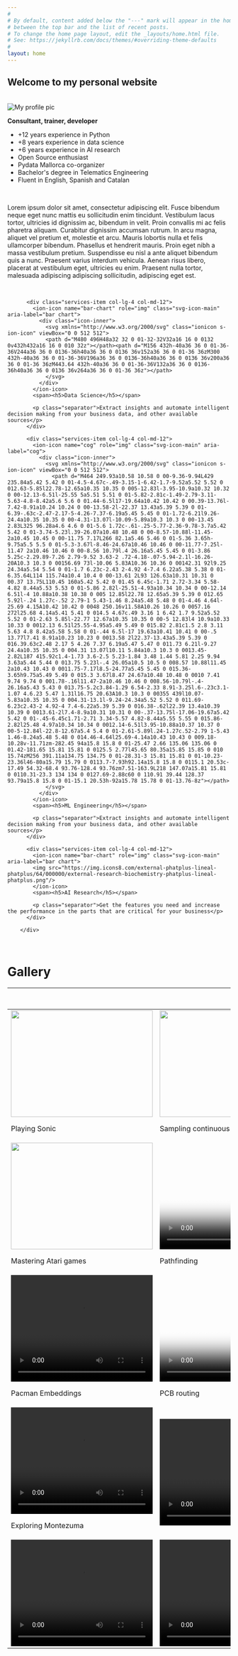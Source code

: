 ```yaml
---
#
# By default, content added below the "---" mark will appear in the home page
# between the top bar and the list of recent posts.
# To change the home page layout, edit the _layouts/home.html file.
# See: https://jekyllrb.com/docs/themes/#overriding-theme-defaults
#
layout: home
---
```


<h2>Welcome to my personal website</h2>
<br>
<div class="container">
  <div class="row">
    <div class="services-item col-lg-4">
    <img src="{{ '/assets/guillem_profile_pic.jpg' | relative_url }}" alt="My profile pic">
    </div>
    <div class="services-item col-lg-8">
     <p><strong>Consultant, trainer, developer</strong></p> 
 <ul>
  <li>+12 years experience in Python</li>
  <li>+8 years experience in data science</li>
  <li>+6 years experience in AI research</li>
  <li>Open Source enthusiast</li>
  <li>Pydata Mallorca co-organizer</li>
  <li>Bachelor's degree in Telematics Engineering</li>
  <li>Fluent in English, Spanish and Catalan</li>
</ul>
    </div>
  </div>
</div>
<br>

Lorem ipsum dolor sit amet, consectetur adipiscing elit. Fusce bibendum neque eget nunc mattis eu 
sollicitudin enim tincidunt. Vestibulum lacus tortor, ultricies id dignissim ac, bibendum in velit. 
Proin convallis mi ac felis pharetra aliquam. Curabitur dignissim accumsan rutrum. In arcu magna, 
aliquet vel pretium et, molestie et arcu. Mauris lobortis nulla et felis ullamcorper bibendum. 
Phasellus et hendrerit mauris. Proin eget nibh a massa vestibulum pretium. Suspendisse eu nisl a 
ante aliquet bibendum quis a nunc. Praesent varius interdum vehicula. Aenean risus libero, placerat 
at vestibulum eget, ultricies eu enim. Praesent nulla tortor, malesuada adipiscing adipiscing 
sollicitudin, adipiscing eget est.

<br>


<div class="container">
        <div class="row">

          <div class="services-item col-lg-4 col-md-12">
            <ion-icon name="bar-chart" role="img" class="svg-icon-main" aria-label="bar chart">
              <div class="icon-inner">
                <svg xmlns="http://www.w3.org/2000/svg" class="ionicon s-ion-icon" viewBox="0 0 512 512">
                <path d="M480 496H48a32 32 0 01-32-32V32a16 16 0 0132 0v432h432a16 16 0 010 32z"></path><path d="M156 432h-40a36 36 0 01-36-36V244a36 36 0 0136-36h40a36 36 0 0136 36v152a36 36 0 01-36 36zM300 432h-40a36 36 0 01-36-36V196a36 36 0 0136-36h40a36 36 0 0136 36v200a36 36 0 01-36 36zM443.64 432h-40a36 36 0 01-36-36V132a36 36 0 0136-36h40a36 36 0 0136 36v264a36 36 0 01-36 36z"></path>
                </svg>
              </div>
            </ion-icon>
            <span><h5>Data Science</h5></span>
            
            <p class="separator">Extract insights and automate intelligent decision making from your business data, and other available sources</p>
          </div>

          <div class="services-item col-lg-4 col-md-12">
            <ion-icon name="cog" role="img" class="svg-icon-main" aria-label="cog">
              <div class="icon-inner">
                <svg xmlns="http://www.w3.org/2000/svg" class="ionicon s-ion-icon" viewBox="0 0 512 512">
                  <path d="M464 249.93a10.58 10.58 0 00-9.36-9.94L429 235.84a5.42 5.42 0 01-4.5-4.67c-.49-3.15-1-6.42-1.7-9.52a5.52 5.52 0 012.63-5.85l22.78-12.65a10.35 10.35 0 005-12.83l-3.95-10.9a10.32 10.32 0 00-12.13-6.51l-25.55 5a5.51 5.51 0 01-5.82-2.81c-1.49-2.79-3.11-5.63-4.8-8.42a5.6 5.6 0 01.44-6.5l17-19.64a10.42 10.42 0 00.39-13.76l-7.42-8.91a10.24 10.24 0 00-13.58-2l-22.37 13.43a5.39 5.39 0 01-6.39-.63c-2.47-2.17-5-4.26-7.37-6.19a5.45 5.45 0 01-1.72-6.21l9.26-24.4a10.35 10.35 0 00-4.31-13.07l-10.09-5.89a10.3 10.3 0 00-13.45 2.83L325 96.28a4.6 4.6 0 01-5.6 1.72c-.61-.25-5.77-2.36-9.78-3.7a5.42 5.42 0 01-3.74-5.23l.39-26.07a10.48 10.48 0 00-8.57-10.88l-11.45-2a10.45 10.45 0 00-11.75 7.17L266 82.1a5.46 5.46 0 01-5.36 3.65h-9.75a5.5 5.5 0 01-5.3-3.67l-8.46-24.67a10.46 10.46 0 00-11.77-7.25l-11.47 2a10.46 10.46 0 00-8.56 10.79l.4 26.16a5.45 5.45 0 01-3.86 5.25c-2.29.89-7.26 2.79-9.52 3.63-2 .72-4.18-.07-5.94-2.1l-16.26-20A10.3 10.3 0 00156.69 73l-10.06 5.83A10.36 10.36 0 00142.31 92l9.25 24.34a5.54 5.54 0 01-1.7 6.23c-2.43 2-4.92 4-7.4 6.22a5.38 5.38 0 01-6.35.64L114 115.74a10.4 10.4 0 00-13.61 2L93 126.63a10.31 10.31 0 00.37 13.75L110.45 160a5.42 5.42 0 01.45 6.45c-1.71 2.72-3.34 5.58-4.82 8.44a5.53 5.53 0 01-5.86 2.82l-25.51-4.93a10.34 10.34 0 00-12.14 6.51l-4 10.88a10.38 10.38 0 005 12.85l22.78 12.65a5.39 5.39 0 012.65 5.92l-.24 1.27c-.52 2.79-1 5.43-1.46 8.24a5.48 5.48 0 01-4.46 4.64l-25.69 4.15A10.42 10.42 0 0048 250.16v11.58A10.26 10.26 0 0057.16 272l25.68 4.14a5.41 5.41 0 014.5 4.67c.49 3.16 1 6.42 1.7 9.52a5.52 5.52 0 01-2.63 5.85l-22.77 12.67a10.35 10.35 0 00-5 12.83l4 10.9a10.33 10.33 0 0012.13 6.51l25.55-4.95a5.49 5.49 0 015.82 2.81c1.5 2.8 3.11 5.63 4.8 8.42a5.58 5.58 0 01-.44 6.5l-17 19.63a10.41 10.41 0 00-.5 13.77l7.41 8.91a10.23 10.23 0 0013.58 2l22.37-13.43a5.39 5.39 0 016.39.63c2.48 2.17 5 4.26 7.37 6.19a5.47 5.47 0 011.73 6.21l-9.27 24.4a10.35 10.35 0 004.31 13.07l10.11 5.84a10.3 10.3 0 0013.45-2.82L187 415.92c1.4-1.73 3.6-2.5 5.23-1.84 3.48 1.44 5.81 2.25 9.94 3.63a5.44 5.44 0 013.75 5.23l-.4 26.05a10.5 10.5 0 008.57 10.88l11.45 2a10.43 10.43 0 0011.75-7.17l8.5-24.77a5.45 5.45 0 015.36-3.65h9.75a5.49 5.49 0 015.3 3.67l8.47 24.67a10.48 10.48 0 0010 7.41 9.74 9.74 0 001.78-.16l11.47-2a10.46 10.46 0 008.56-10.79l-.4-26.16a5.43 5.43 0 013.75-5.2c3.84-1.29 6.54-2.33 8.91-3.25l.6-.23c3.1-1.07 4.6.23 5.47 1.31l16.75 20.63A10.3 10.3 0 00355 439l10.07-5.83a10.35 10.35 0 004.31-13.1l-9.24-24.34a5.52 5.52 0 011.69-6.23c2.43-2 4.92-4 7.4-6.22a5.39 5.39 0 016.38-.62l22.39 13.4a10.39 10.39 0 0013.61-2l7.4-8.9a10.31 10.31 0 00-.37-13.75l-17.06-19.67a5.42 5.42 0 01-.45-6.45c1.71-2.71 3.34-5.57 4.82-8.44a5.55 5.55 0 015.86-2.82l25.48 4.97a10.34 10.34 0 0012.14-6.51l3.95-10.88a10.37 10.37 0 00-5-12.84l-22.8-12.67a5.4 5.4 0 01-2.61-5.89l.24-1.27c.52-2.79 1-5.43 1.46-8.24a5.48 5.48 0 014.46-4.64l25.69-4.14a10.43 10.43 0 009.18-10.28v-11.71zm-282.45 94a15.8 15.8 0 01-25.47 2.66 135.06 135.06 0 01.42-181.65 15.81 15.81 0 0125.5 2.77l45.65 80.35a15.85 15.85 0 010 15.74zM256 391.11a134.75 134.75 0 01-28.31-3 15.81 15.81 0 01-10.23-23.36l46-80a15.79 15.79 0 0113.7-7.93h92.14a15.8 15.8 0 0115.1 20.53c-17.49 54.32-68.4 93.76-128.4 93.76zm7.51-163.9L218 147.07a15.81 15.81 0 0110.31-23.3 134 134 0 0127.69-2.88c60 0 110.91 39.44 128.37 93.79a15.8 15.8 0 01-15.1 20.53h-92a15.78 15.78 0 01-13.76-8z"></path>
                </svg>
              </div>
            </ion-icon>
            <span><h5>ML Engineering</h5></span>
           
            <p class="separator">Extract insights and automate intelligent decision making from your business data, and other available sources</p>
          </div>

          <div class="services-item col-lg-4 col-md-12">
            <ion-icon name="bar-chart" role="img" class="svg-icon-main" aria-label="bar chart">
            <img src="https://img.icons8.com/external-phatplus-lineal-phatplus/64/000000/external-research-biochemistry-phatplus-lineal-phatplus.png"/>
            </ion-icon>
            <span><h5>AI Research</h5></span>
            
            <p class="separator">Get the features you need and increase the performance in the parts that are critical for your business</p>
          </div>

        </div>
</div>
<br>

# Gallery
-------------------

<br>
<table class="tg gallery-table-main">
  <tr>
    <td class="tg-0lax">
        <img src="{{ '/assets/video/sonic.gif' | relative_url }}" width="320" height="240">
        <p>Playing Sonic</p>
    </td>
    <td class="tg-0lax">
       <img src="{{ '/assets/video/crazy_rocket.gif' | relative_url }}" width="320" height="240">
       <p>Sampling continuous control</p>
    </td>
  </tr>
  <tr>
    <td class="tg-0lax">
        <img src="{{ '/assets/video/asterix.gif' | relative_url }}" width="320" height="240">
        <p>Mastering Atari games</p>
    </td>
    <td class="tg-0lax">
        <video width="320" height="240" controls="controls" autoplay="autoplay" loop="loop" poster="{{ '/assets/maze_poster.png' | relative_url }}">
            <source src="{{ '/assets/video/lunar_maze_video.mp4' | relative_url }}" type="video/mp4">
            Your browser does not support the video tag.
        </video>
        <p>Pathfinding</p>
    </td>
  </tr>
  <tr>
    <td class="tg-0lax">
        <video width="320" height="240" controls="controls" autoplay="autoplay" loop="loop">
            <source src="{{ '/assets/video/pacman_big_h264.mp4' | relative_url }}" type="video/mp4">
            Your browser does not support the video tag.
        </video>
        <p>Pacman Embeddings</p>
    </td>
    <td class="tg-0lax">
        <video width="320" height="240" controls="controls" autoplay="autoplay" loop="loop" poster="{{ '/assets/pcb_poster.png' | relative_url }}">
            <source src="{{ '/assets/video/pcb_routing_gif.mp4' | relative_url }}" type="video/mp4">
            Your browser does not support the video tag.
        </video>
        <p>PCB routing</p>
    </td>
  </tr>
  <tr>
    <td class="tg-0lax">
        <video width="320" height="240" controls="controls" autoplay="autoplay" loop="loop">
            <source src="{{ '/assets/video/montezuma_fai_h264.mp4' | relative_url }}" type="video/mp4">
            Your browser does not support the video tag.
        </video>
        <p>Exploring Montezuma</p>
    </td>
    <td class="tg-0lax">
        <video width="320" height="240" controls="controls" autoplay="autoplay" loop="loop">
            <source src="{{ '/assets/video/optimization.mp4' | relative_url }}" type="video/mp4">
            Your browser does not support the video tag.
        </video> 
    </td>
  </tr>
  <tr>
    <td class="tg-0lax">
        <video width="320" height="240" controls="controls" autoplay="autoplay" loop="loop">
            <source src="{{ '/assets/video/graph_plot.mp4' | relative_url }}" type="video/mp4">
            Your browser does not support the video tag.
        </video> 
    </td>
    <td class="tg-0lax">
       <video width="320" height="240" controls="controls" autoplay="autoplay" loop="loop">
            <source src="{{ '/assets/video/scatter_plot.mp4' | relative_url }}" type="video/mp4">
            Your browser does not support the video tag.
        </video> 
    </td>
    <td class="tg-0lax">
        <video width="320" height="240" controls="controls" autoplay="autoplay" loop="loop">
            <source src="{{ '/assets/video/bokeh_dashboard.mp4' | relative_url }}" type="video/mp4">
            Your browser does not support the video tag.
        </video> 
    </td>
  </tr>
</table>

